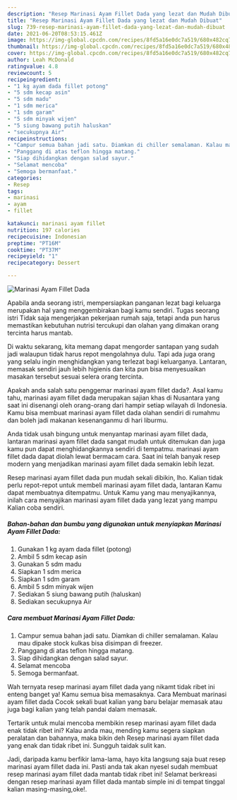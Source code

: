 ```yaml
---
description: "Resep Marinasi Ayam Fillet Dada yang lezat dan Mudah Dibuat"
title: "Resep Marinasi Ayam Fillet Dada yang lezat dan Mudah Dibuat"
slug: 739-resep-marinasi-ayam-fillet-dada-yang-lezat-dan-mudah-dibuat
date: 2021-06-20T08:53:15.461Z
image: https://img-global.cpcdn.com/recipes/8fd5a16e0dc7a519/680x482cq70/marinasi-ayam-fillet-dada-foto-resep-utama.jpg
thumbnail: https://img-global.cpcdn.com/recipes/8fd5a16e0dc7a519/680x482cq70/marinasi-ayam-fillet-dada-foto-resep-utama.jpg
cover: https://img-global.cpcdn.com/recipes/8fd5a16e0dc7a519/680x482cq70/marinasi-ayam-fillet-dada-foto-resep-utama.jpg
author: Leah McDonald
ratingvalue: 4.8
reviewcount: 5
recipeingredient:
- "1 kg ayam dada fillet potong"
- "5 sdm kecap asin"
- "5 sdm madu"
- "1 sdm merica"
- "1 sdm garam"
- "5 sdm minyak wijen"
- "5 siung bawang putih haluskan"
- "secukupnya Air"
recipeinstructions:
- "Campur semua bahan jadi satu. Diamkan di chiller semalaman. Kalau mau dipake stock kulkas bisa disimpan di freezer."
- "Panggang di atas teflon hingga matang."
- "Siap dihidangkan dengan salad sayur."
- "Selamat mencoba"
- "Semoga bermanfaat."
categories:
- Resep
tags:
- marinasi
- ayam
- fillet

katakunci: marinasi ayam fillet 
nutrition: 197 calories
recipecuisine: Indonesian
preptime: "PT16M"
cooktime: "PT37M"
recipeyield: "1"
recipecategory: Dessert

---
```



![Marinasi Ayam Fillet Dada](https://img-global.cpcdn.com/recipes/8fd5a16e0dc7a519/680x482cq70/marinasi-ayam-fillet-dada-foto-resep-utama.jpg)

Apabila anda seorang istri, mempersiapkan panganan lezat bagi keluarga merupakan hal yang menggembirakan bagi kamu sendiri. Tugas seorang istri Tidak saja mengerjakan pekerjaan rumah saja, tetapi anda pun harus memastikan kebutuhan nutrisi tercukupi dan olahan yang dimakan orang tercinta harus mantab.

Di waktu  sekarang, kita memang dapat mengorder santapan yang sudah jadi walaupun tidak harus repot mengolahnya dulu. Tapi ada juga orang yang selalu ingin menghidangkan yang terlezat bagi keluarganya. Lantaran, memasak sendiri jauh lebih higienis dan kita pun bisa menyesuaikan masakan tersebut sesuai selera orang tercinta. 



Apakah anda salah satu penggemar marinasi ayam fillet dada?. Asal kamu tahu, marinasi ayam fillet dada merupakan sajian khas di Nusantara yang saat ini disenangi oleh orang-orang dari hampir setiap wilayah di Indonesia. Kamu bisa membuat marinasi ayam fillet dada olahan sendiri di rumahmu dan boleh jadi makanan kesenanganmu di hari liburmu.

Anda tidak usah bingung untuk menyantap marinasi ayam fillet dada, lantaran marinasi ayam fillet dada sangat mudah untuk ditemukan dan juga kamu pun dapat menghidangkannya sendiri di tempatmu. marinasi ayam fillet dada dapat diolah lewat bermacam cara. Saat ini telah banyak resep modern yang menjadikan marinasi ayam fillet dada semakin lebih lezat.

Resep marinasi ayam fillet dada pun mudah sekali dibikin, lho. Kalian tidak perlu repot-repot untuk membeli marinasi ayam fillet dada, lantaran Kamu dapat membuatnya ditempatmu. Untuk Kamu yang mau menyajikannya, inilah cara menyajikan marinasi ayam fillet dada yang lezat yang mampu Kalian coba sendiri.

<!--inarticleads1-->

##### Bahan-bahan dan bumbu yang digunakan untuk menyiapkan Marinasi Ayam Fillet Dada:

1. Gunakan 1 kg ayam dada fillet (potong)
1. Ambil 5 sdm kecap asin
1. Gunakan 5 sdm madu
1. Siapkan 1 sdm merica
1. Siapkan 1 sdm garam
1. Ambil 5 sdm minyak wijen
1. Sediakan 5 siung bawang putih (haluskan)
1. Sediakan secukupnya Air




<!--inarticleads2-->

##### Cara membuat Marinasi Ayam Fillet Dada:

1. Campur semua bahan jadi satu. Diamkan di chiller semalaman. Kalau mau dipake stock kulkas bisa disimpan di freezer.
1. Panggang di atas teflon hingga matang.
1. Siap dihidangkan dengan salad sayur.
1. Selamat mencoba
1. Semoga bermanfaat.




Wah ternyata resep marinasi ayam fillet dada yang nikamt tidak ribet ini enteng banget ya! Kamu semua bisa memasaknya. Cara Membuat marinasi ayam fillet dada Cocok sekali buat kalian yang baru belajar memasak atau juga bagi kalian yang telah pandai dalam memasak.

Tertarik untuk mulai mencoba membikin resep marinasi ayam fillet dada enak tidak ribet ini? Kalau anda mau, mending kamu segera siapkan peralatan dan bahannya, maka bikin deh Resep marinasi ayam fillet dada yang enak dan tidak ribet ini. Sungguh taidak sulit kan. 

Jadi, daripada kamu berfikir lama-lama, hayo kita langsung saja buat resep marinasi ayam fillet dada ini. Pasti anda tak akan nyesel sudah membuat resep marinasi ayam fillet dada mantab tidak ribet ini! Selamat berkreasi dengan resep marinasi ayam fillet dada mantab simple ini di tempat tinggal kalian masing-masing,oke!.

